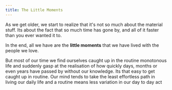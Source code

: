```yaml
---
title: The Little Moments
---
```


As we get older, we start to realize that it's not so much  about the material stuff. Its about the fact that so much time has gone by, and all of it faster than you ever wanted it to.

In the end, all we have are the **little moments** that we have lived with the people we love.

But most of our time we find ourselves caught up in the routine monotonous life and suddenly gasp at the realisation of how quickly days, months or even years have passed by without our knowledge. Its that easy to get caught up in routine. Our mind tends to take the least effortless path in living our daily life and a routine means less variation in our day to day act 